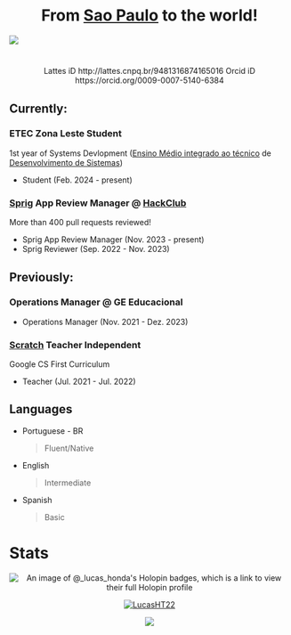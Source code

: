 
<div align="center">
<h1>From <a href="https://en.wikipedia.org/wiki/S%C3%A3o_Paulo">Sao Paulo</a> to the world!</h1>
</div>

[![](https://cloud-8ohhqgghu-hack-club-bot.vercel.app/0image.png)](https://www.tripadvisor.com/Attraction_Review-g303631-d550339-Reviews-Paulista_Avenue-Sao_Paulo_State_of_Sao_Paulo.html#/media-atf/550339/412735725:p/?albumid=-160&type=0&category=-160)

<h1></h1>
<div align="center">
Lattes iD
http://lattes.cnpq.br/9481316874165016
Orcid iD
https://orcid.org/0009-0007-5140-6384
</div>
<h2>Currently:</h2>

<h3>ETEC Zona Leste Student</h3>
<p>1st year of Systems Devlopment (<a href="https://www.cps.sp.gov.br/tipo-curso-etec/novotec_habilitacao_tecnica_profissional/">Ensino Médio integrado ao técnico</a> de <a href="https://www.cps.sp.gov.br/cursos-etec/desenvolvimento-de-sistemas/">Desenvolvimento de Sistemas</a>)</p>
<ul>
  <li>Student (Feb. 2024 - present)</li>
</ul>
<h3><a href="https://github.com/hackclub/sprig">Sprig</a> App Review Manager @ <a href="https://hackclub.com">HackClub</a></h3>
<p>More than 400 pull requests reviewed!</p>
<ul>
  <li>Sprig App Review Manager (Nov. 2023 - present)</li>
  <li>Sprig Reviewer (Sep. 2022 - Nov. 2023)</li>
</ul>

<h2>Previously:</h2>
<h3>Operations Manager @ GE Educacional</h3>
<ul>
  <li>Operations Manager (Nov. 2021 - Dez. 2023)</li>
</ul>
<h3><a href="https://scratch.mit.edu/">Scratch</a> Teacher Independent</h3>
<p>Google CS First Curriculum</p>
<ul>
  <li>Teacher (Jul. 2021 - Jul. 2022)</li>
</ul>

## Languages
- Portuguese - BR
  >Fluent/Native
- English
  >Intermediate
- Spanish
  >Basic

  
# Stats

<p align="center">
  <img alt="An image of @_lucas_honda's Holopin badges, which is a link to view their full Holopin profile" src="https://holopin.me/_lucas_honda" />
</p>

<p align="center"><a href="https://github.com/ryo-ma/github-profile-trophy">
  <img src="https://github-profile-trophy.vercel.app/?username=LucasHT22&column=8&margin-w=10&no-frame=true" alt="LucasHT22"/></a>
</p>

<p align="center">
  <img src="https://github-readme-stats.vercel.app/api?username=LucasHT22&count_private=true&show_icons=true&theme=tokyonight&include_all_commits=true"/>
</p>

